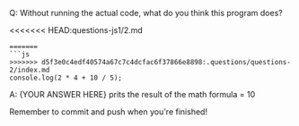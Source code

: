 Q: Without running the actual code, what do you think this program does?

<<<<<<< HEAD:questions-js1/2.md
```
=======
```js
>>>>>>> d5f3e0c4edf40574a67c7c4dcfac6f37866e8898:.questions/questions-2/index.md
console.log(2 * 4 + 10 / 5);
```

A: {YOUR ANSWER HERE}
prits the result of the math formula = 10

Remember to commit and push when you're finished!
